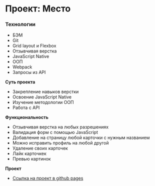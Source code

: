 # Проект: Место

### Технологии

- БЭМ
- Git
- Grid layout и Flexbox
- Отзывчивая верстка
- JavaScript Native
- OOП
- Webpack
- Запросы из API

**Суть проекта**

- Закрепление навыков верстки
- Освоение JavaScript Native
- Изучение методологии ООП
- Работа с API

**Функциональность**

- Отзывчивая верстка на любых разрешениях
- Валидация форм с помощью JavaScript
- Добавление на страницу любой карточки с нужным названием
- Можно исправить профиль на любой другой
- Удаление своих карточек
- Лайк карточкек
- Превью картинок

**Проект**

- [Ссылка на проект в github pages](https://iiiokojiadbi.github.io/mesto/)
